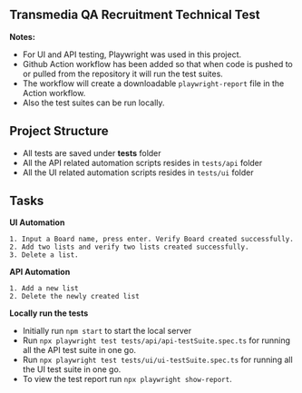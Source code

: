 ## Transmedia QA Recruitment Technical Test

**Notes:**

- For UI and API testing, Playwright was used in this project. 
- Github Action workflow has been added so that when code is pushed to or pulled from the repository it will run the test suites.
- The workflow will create a downloadable `playwright-report` file in the Action workflow.
- Also the test suites can be run locally.

## Project Structure

- All tests are saved under **tests** folder
- All the API related automation scripts resides in `tests/api` folder
- All the UI related automation scripts resides in `tests/ui` folder

## Tasks

**UI Automation**

```
1. Input a Board name, press enter. Verify Board created successfully.
2. Add two lists and verify two lists created successfully.
3. Delete a list.
```

**API Automation**

```
1. Add a new list
2. Delete the newly created list
```

**Locally run the tests**

- Initially run `npm start` to start the local server
- Run `npx playwright test tests/api/api-testSuite.spec.ts` for running all the API test suite in one go.
- Run `npx playwright test tests/ui/ui-testSuite.spec.ts` for running all the UI test suite in one go.
- To view the test report run `npx playwright show-report`.